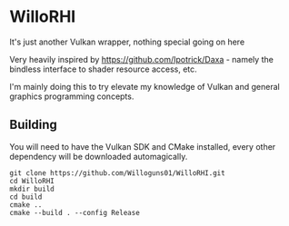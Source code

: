 # WilloRHI
It's just another Vulkan wrapper, nothing special going on here

Very heavily inspired by https://github.com/Ipotrick/Daxa - namely the bindless interface to shader resource access, etc.

I'm mainly doing this to try elevate my knowledge of Vulkan and general graphics programming concepts.

## Building
You will need to have the Vulkan SDK and CMake installed, every other dependency will be downloaded automagically.
```
git clone https://github.com/Willoguns01/WilloRHI.git
cd WilloRHI
mkdir build
cd build
cmake ..
cmake --build . --config Release
```
